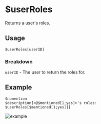 # $userRoles
Returns a user's roles.

## Usage
```
$userRoles[userID]
```

### Breakdown
`userID` - The user to return the roles for.

## Example
```
$nomention
$description[<@$mentioned[1;yes]>'s roles: 
$userRoles[$mentioned[1;yes]]]
```

![example](https://user-images.githubusercontent.com/69215413/125122358-4e30d600-e0c3-11eb-8930-07276f1bfbbd.png)
